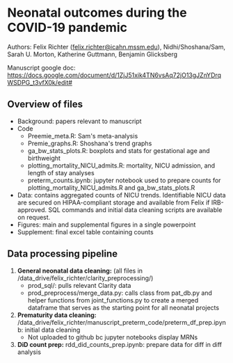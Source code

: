 # Neonatal outcomes during the COVID-19 pandemic

Authors: Felix Richter (felix.richter@icahn.mssm.edu), Nidhi/Shoshana/Sam, Sarah U. Morton, Katherine Guttmann, Benjamin Glicksberg

Manuscript google doc:
https://docs.google.com/document/d/1ZjJ51xik4TN6vsAq72jO13gJZnYDrqWSDPG_t3vfX0k/edit#

## Overview of files

- Background: papers relevant to manuscript
- Code
  - Preemie_meta.R: Sam's meta-analysis
  - Premie_graphs.R: Shoshana's trend graphs
  - ga_bw_stats_plots.R: boxplots and stats for gestational age and birthweight
  - plotting_mortality_NICU_admits.R: mortality, NICU admission, and length of stay analyses
  - preterm_counts.ipynb: jupyter notebook used to prepare counts for plotting_mortality_NICU_admits.R and ga_bw_stats_plots.R
- Data: contains aggregated counts of NICU trends. Identifiable NICU data are secured on HIPAA-compliant storage and available from Felix if IRB-approved. SQL commands and initial data cleaning scripts are available on request.
- Figures: main and supplemental figures in a single powerpoint
- Supplement: final excel table containing counts

## Data processing pipeline

1. **General neonatal data cleaning:** (all files in /data_drive/felix_richter/clarity_preprocessing/)
    - prod_sql/: pulls relevant Clarity data
    - prod_preprocess/merge_data.py: calls class from pat_db.py and helper functions from joint_functions.py to create a merged dataframe that serves as the starting point for all neonatal projects
2. **Prematurity data cleaning:** /data_drive/felix_richter/manuscript_preterm_code/preterm_df_prep.ipynb: initial data cleaning
    - Not uploaded to github bc jupyter notebooks display MRNs
3. **DiD count prep:** rdd_did_counts_prep.ipynb: prepare data for diff in diff analysis
